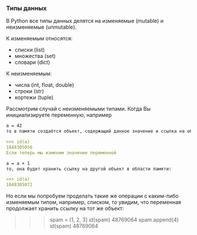 ### Типы данных

В Python все типы данных делятся на изменяемые (mutable) и неизменяемые (unmutable). 

К изменяемым относятся:
* списки (list)
* множества (set)
* словари (dict)

К неизменяемым:
* числа (int, float, double)
* строки (str)
* кортежи (tuple)

Рассмотрим случай с неизменяемыми типами. Когда Вы инициализируете переменную, например

```markdown
a = 42
то в памяти создаётся объект, содержащий данное значение и ссылка на объект присваивается переменной a. Адрес объекта можно узнать с помощью функции id

>>> id(a)
1848305056
Если теперь мы изменим значение переменной

a = a + 1
то, она будет хранить ссылку на другой объект в области памяти:

>>> id(a)
1848305072
```

Но если мы попробуем проделать такие же операции с каким-либо изменяемым типом, например, списком, то увидим, что переменная продолжает хранить ссылку на тот же объект:

>>> spam = [1, 2, 3]
>>> id(spam)
48769064
>>> spam.append(4)
>>> id(spam)
48769064